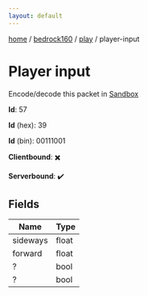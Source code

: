 ```yaml
---
layout: default
---
```


[home](/)  /  [bedrock160](/protocol/bedrock160)  /  [play](/protocol/bedrock160/play)  /  player-input

# Player input

Encode/decode this packet in [Sandbox](../../../sandbox/bedrock160#Play.PlayerInput)

**Id**: 57

**Id** (hex): 39

**Id** (bin): 00111001

**Clientbound**: ✖️

**Serverbound**: ✔️

## Fields

Name | Type
---|---
sideways | float
forward | float
? | bool
? | bool
